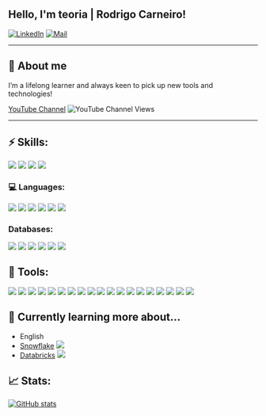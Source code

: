 ## Hello, I'm teoria | Rodrigo Carneiro!

[![LinkedIn](https://img.shields.io/badge/linkedin-%230077B5.svg?&style=for-the-badge&logo=linkedin&logoColor=white)](https://www.linkedin.com/in/rodrigoteoria)
[![Mail](https://img.shields.io/badge/Mail-8B89CC?&style=for-the-badge&logo=protonmail&logoColor=white)](mailto:teoria@gmail.com)

---

## 👷  About me

I’m a lifelong learner and always keen to pick up new tools and technologies!

[YouTube Channel](https://www.youtube.com/channel/rodrigoteoria) 
![YouTube Channel Views](https://img.shields.io/youtube/channel/views/UCPFWpDjqTzDEyCW-UyuJUIQ?style=social)

---
## ⚡ Skills:

![](https://img.shields.io/badge/SoftwareDev-informational?style=flat&logo=Dynamo&logoColor=white&color=4169E1)
![](https://img.shields.io/badge/FullCycle-informational?style=flat&logo=bigdata&logoColor=white&color=4169E1)
![](https://img.shields.io/badge/DataEng-informational?style=flat&logo=Dynamo&logoColor=white&color=4169E1)
![](https://img.shields.io/badge/DataScience-informational?style=flat&logo=Dynamo&logoColor=white&color=4169E1) 
### 💻 Languages:
![](https://img.shields.io/badge/Python-informational?style=flat&logo=python&logoColor=white&color=FCC624)
![](https://img.shields.io/badge/R-informational?style=flat&logo=R&logoColor=white&color=4169E1)
![](https://img.shields.io/badge/Php-informational?style=flat&logo=Php&logoColor=white&color=blueviolet)
![](https://img.shields.io/badge/JavaScript-informational?style=flat&logo=javascript&logoColor=white&color=FCC624)
![](https://img.shields.io/badge/TypeScript-informational?style=flat&logo=typescript&logoColor=white&color=4169E1)
![](https://img.shields.io/badge/SQL-informational?style=flat&logo=PostgreSQL&logoColor=white&color=4169E1)

### Databases:
![](https://img.shields.io/badge/MongoDB-informational?style=flat&logo=MongoDB&logoColor=white&color=47A248)
![](https://img.shields.io/badge/Mysql-informational?style=flat&logo=Mysql&logoColor=white&color=4169E1)
![](https://img.shields.io/badge/Postgres-informational?style=flat&logo=PostgreSQL&logoColor=white&color=4169E1)
![](https://img.shields.io/badge/Redis-informational?style=flat&logo=Redis&logoColor=white&color=F05032) 
![](https://img.shields.io/badge/ElasticSearch-informational?style=flat&logo=ElasticSearch&logoColor=white&color=FCC624)
![](https://img.shields.io/badge/Neo4J-informational?style=flat&logo=Neo4J&logoColor=white&color=47A248)
## 🔧 Tools:
![](https://img.shields.io/badge/AWS-informational?style=flat&logo=amazon-aws&logoColor=white&color=232F3E)
![](https://img.shields.io/badge/Snowflake-informational?style=flat&logo=snowflake&logoColor=white&color=56B9EB)
![](https://img.shields.io/badge/Databricks-informational?style=flat&logo=Databricks&logoColor=white&color=363636)
![](https://img.shields.io/badge/Airflow-informational?style=flat&logo=apache-airflow&logoColor=white&color=017CEE)
![](https://img.shields.io/badge/Prefect-informational?style=flat&logo=Prefect&logoColor=white&color=0082C9)
![](https://img.shields.io/badge/Spark-informational?style=flat&logo=apache-spark&logoColor=white&color=E25A1C)
![](https://img.shields.io/badge/Kafka-informational?style=flat&logo=apache-Kafka&logoColor=white&color=363636)
![](https://img.shields.io/badge/NiFi-informational?style=flat&logo=Nifi&logoColor=white&color=363636)
![](https://img.shields.io/badge/Presto-informational?style=flat&logo=Presto&logoColor=white&color=363636)
![](https://img.shields.io/badge/Docker-informational?style=flat&logo=docker&logoColor=white&color=2496ED)
![](https://img.shields.io/badge/dbt-informational?style=flat&logo=dbt&logoColor=white&color=FF694B)
![](https://img.shields.io/badge/Amundsen-informational?style=flat&logo=Amundsen&logoColor=white&color=FF694B)
![](https://img.shields.io/badge/Streamlit-informational?style=flat&logo=streamlit&logoColor=white&color=FF4B4B)
![](https://img.shields.io/badge/Metabase-informational?style=flat&logo=Metabase&logoColor=white&color=017CEE)
![](https://img.shields.io/badge/Jupyter-informational?style=flat&logo=Jupyter&logoColor=white&color=F37626)
![](https://img.shields.io/badge/Github-informational?style=flat&logo=github&logoColor=white&color=181717)
![](https://img.shields.io/badge/Gitlab-informational?style=flat&logo=gitlab&logoColor=white&color=FCA121)
![](https://img.shields.io/badge/Shell-informational?style=flat&logo=gnu-bash&logoColor=white&color=4EAA25)
![](https://img.shields.io/badge/Linux-informational?style=flat&logo=linux&logoColor=white&color=FCC624)

## 📖 Currently learning more about...
* English  
* [Snowflake](https://snowflake.com/) ![](https://img.shields.io/badge/Snowflake-informational?style=flat&logo=snowflake&logoColor=white&color=363636)
* [Databricks](https://databricks.com/) ![](https://img.shields.io/badge/Databricks-informational?style=flat&logo=Databricks&logoColor=white&color=363636)

## 📈 Stats:
[![GitHub stats](https://github-readme-stats.vercel.app/api?username=teoria&count_private=true&show_icons=true&theme=dark)](https://github.com/anuraghazra/github-readme-stats)
